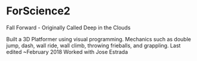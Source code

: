 # ForScience2
Fall Forward - Originally Called Deep in the Clouds

Built a 3D Platformer using visual programming.
Mechanics such as double jump, dash, wall ride, wall climb, throwing frieballs, and grappling.
Last edited ~February 2018
Worked with Jose Estrada
